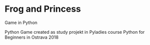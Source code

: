 # Frog and Princess
Game in Python

Python Game created as study projekt in  Pyladies course Python for Beginners in Ostrava 2018
